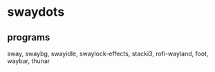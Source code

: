 # swaydots

## programs
sway, swaybg, swayidle, swaylock-effects, stacki3, rofi-wayland, foot, waybar, thunar
